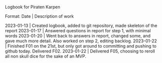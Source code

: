 Logbook for Piraten Karpen

Format: Date | Description of work

2023-01-13 | Created logbook, added to git repository, made skeleton of the report
2023-01-17 | Answered questions in report for step 1, with minimal words
2023-01-20 | Went back to answers in report, changed some, and gave much more detail. Also worked on step 2, editing backlog.
2023-01-22 | Finished F01 on the 21st, but only got around to committing and pushing to github today. Delivered F02. 
2023-01-22 | Delivered F05, choosing to reroll all non skull dice for the sake of an MVP.
